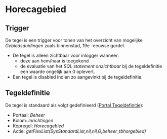 # Horecagebied

## Trigger

De tegel is een trigger voor tonen van het overzicht van mogelijke *Gebiedsduidingen* zoals binnenstad, 19e -eeuwse gordel.

- De tegel is alleen zichtbaar voor inlogger wanneer:
  - deze aan hem/haar is toegekend
  - de evaluatie van het *SQL statement onzichtbaar* bij de tegeldefinitie een waarde ongelijk aan 0 oplevert.
- Een tegel is disabled indien zo aangevinkt bij de tegeldefinitie.

## Tegeldefinitie

De tegel is standaard als volgt gedefinieerd ([Portal Tegeldefinitie](../../../../instellen_inrichten/portaldefinitie/portal_tegel.md)):

- Portaal: *Beheer*
- Kolom: *Inrichtingen*
- Kopregel: *Horecagebied*
- Actie: *getFlexList(SysStandardList,nil,nil,G,beheer_tbhorgebied)*
